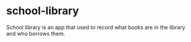# school-library
School library is an app that used to record what books are in the library and who borrows them.
